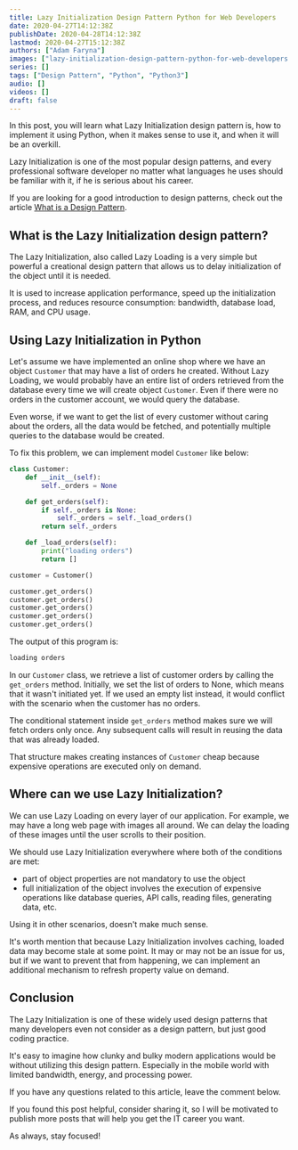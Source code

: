 ```yaml
---
title: Lazy Initialization Design Pattern Python for Web Developers
date: 2020-04-27T14:12:38Z
publishDate: 2020-04-28T14:12:38Z
lastmod: 2020-04-27T15:12:38Z
authors: ["Adam Faryna"]
images: ["lazy-initialization-design-pattern-python-for-web-developers.jpg"]
series: []
tags: ["Design Pattern", "Python", "Python3"]
audio: []
videos: []
draft: false
---
```


In this post, you will learn what Lazy Initialization design pattern is, how to implement it using Python, when it makes sense to use it, and when it will be an overkill.

Lazy Initialization is one of the most popular design patterns, and every professional software developer no matter what languages he uses should be familiar with it, if he is serious about his career.

If you are looking for a good introduction to design patterns, check out the article [What is a Design Pattern](/posts/what-is-a-design-pattern).

## What is the Lazy Initialization design pattern?

The Lazy Initialization, also called Lazy Loading is a very simple but powerful a creational design pattern that allows us to delay initialization of the object until it is needed.

It is used to increase application performance, speed up the initialization process, and reduces resource consumption: bandwidth, database load, RAM, and CPU usage.

## Using Lazy Initialization in Python

Let's assume we have implemented an online shop where we have an object `Customer` that may have a list of orders he created. Without Lazy Loading, we would probably have an entire list of orders retrieved from the database every time we will create object `Customer`. Even if there were no orders in the customer account, we would query the database.

Even worse, if we want to get the list of every customer without caring about the orders, all the data would be fetched, and potentially multiple queries to the database would be created.

To fix this problem, we can implement model `Customer` like below:

```python
class Customer:
    def __init__(self):
        self._orders = None

    def get_orders(self):
        if self._orders is None:
            self._orders = self._load_orders()
        return self._orders

    def _load_orders(self):
        print("loading orders")
        return []

customer = Customer()

customer.get_orders()
customer.get_orders()
customer.get_orders()
customer.get_orders()
customer.get_orders()
```

The output of this program is:

```bash
loading orders
```

In our `Customer` class, we retrieve a list of customer orders by calling the `get_orders` method. Initially, we set the list of orders to None, which means that it wasn't initiated yet. If we used an empty list instead, it would conflict with the scenario when the customer has no orders.

The conditional statement inside `get_orders` method makes sure we will fetch orders only once. Any subsequent calls will result in reusing the data that was already loaded.

That structure makes creating instances of `Customer` cheap because expensive operations are executed only on demand.

## Where can we use Lazy Initialization?

We can use Lazy Loading on every layer of our application. For example, we may have a long web page with images all around. We can delay the loading of these images until the user scrolls to their position.

We should use Lazy Initialization everywhere where both of the conditions are met:

- part of object properties are not mandatory to use the object
- full initialization of the object involves the execution of expensive operations like database queries, API calls, reading files, generating data, etc.

Using it in other scenarios, doesn't make much sense.

It's worth mention that because Lazy Initialization involves caching, loaded data may become stale at some point. It may or may not be an issue for us, but if we want to prevent that from happening, we can implement an additional mechanism to refresh property value on demand.

## Conclusion

The Lazy Initialization is one of these widely used design patterns that many developers even not consider as a design pattern, but just good coding practice.

It's easy to imagine how clunky and bulky modern applications would be without utilizing this design pattern. Especially in the mobile world with limited bandwidth, energy, and processing power.

If you have any questions related to this article, leave the comment below.

If you found this post helpful, consider sharing it, so I will be motivated to publish more posts that will help you get the IT career you want.

As always, stay focused!
